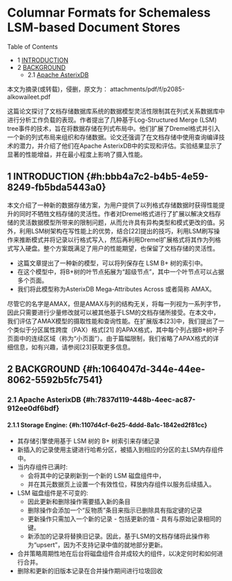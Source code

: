 # Columnar Formats for Schemaless LSM-based Document Stores


<div class="ox-hugo-toc toc has-section-numbers">

<div class="heading">Table of Contents</div>

- <span class="section-num">1</span> [INTRODUCTION](#h:bbb4a7c2-b4b5-4e59-8249-fb5bda5443a0)
- <span class="section-num">2</span> [BACKGROUND](#h:1064047d-344e-44ee-8062-5592b5fc7541)
    - <span class="section-num">2.1</span> [Apache AsterixDB](#h:7837d119-448b-4eec-ac87-912ee0df6bdf)

</div>
<!--endtoc-->


本文为摘录(或转载)，侵删，原文为： attachments/pdf/f/p2085-alkowaileet.pdf

这篇论文探讨了文档存储数据库系统的数据模型灵活性限制其在列式关系数据库中进行分析工作负载的表现。作者提出了几种基于Log-Structured Merge (LSM) tree事件的技术，旨在将数据存储在列式布局中。他们扩展了Dremel格式并引入一个新的列式布局来组织和存储数据。论文还强调了在文档存储中使用查询编译技术的潜力，并介绍了他们在Apache AsterixDB中的实现和评估。实验结果显示了显著的性能增益，并在最小程度上影响了摄入性能。


## <span class="section-num">1</span> INTRODUCTION {#h:bbb4a7c2-b4b5-4e59-8249-fb5bda5443a0}

本文介绍了一种新的数据存储方案，为用户提供了以列格式存储数据时获得性能提升的同时不牺牲文档存储的灵活性。作者对Dremel格式进行了扩展以解决文档存储的灵活数据模型所带来的限制问题，从而允许具有异构类型和模式更改的值。另外，利用LSM树架构在写性能上的优势，结合[22]提出的技巧，利用LSM刷写操作来推断模式并将记录以行格式写入，然后再利用Dremel扩展格式将其作为列格式写入硬盘。整个方案既满足了用户的性能期望，也保留了文档存储的灵活性。

-   这篇文章提出了一种新的模型，可以将列保存在 LSM B+ 树的索引中。
-   在这个模型中，将B+树的叶节点拓展为“超级节点”，其中一个叶节点可以占据多个页面。
-   我们将此模型称为AsterixDB Mega-Attributes Across 或者简称 AMAX。

尽管它的名字是AMAX，但是AMAX与列的结构无关，将每一列视为一系列字节，因此只需要进行少量修改就可以被其他基于LSM的文档存储所接受。在本文中，我们评估了AMAX模型的摄取性能和查询性能。在扩展版本[23]中，我们提出了一个类似于分区属性跨度（PAX）格式[21]
的APAX格式，其中每个列占据B+树叶子页面中的连续区域（称为“小页面”）。由于篇幅限制，我们省略了APAX格式的详细信息，如有兴趣，请参阅[23]获取更多信息。


## <span class="section-num">2</span> BACKGROUND {#h:1064047d-344e-44ee-8062-5592b5fc7541}


### <span class="section-num">2.1</span> Apache AsterixDB {#h:7837d119-448b-4eec-ac87-912ee0df6bdf}


#### <span class="section-num">2.1.1</span> Storage Engine: {#h:1107d4cf-6e25-4ddd-8a1c-1842ed2f81cc}

-   其存储引擎使用基于 LSM 树的 B+ 树索引来存储记录
-   新插入的记录使用主键进行哈希分区，被插入到相应的分区的主LSM内存组件中。
-   当内存组件已满时:
    -   会将其中的记录刷新到一个新的 LSM 磁盘组件中，
    -   并在其元数据页上设置一个有效性位，释放内存组件以服务后续插入。
-   LSM 磁盘组件是不可变的:
    -   因此更新和删除操作需要插入新的条目
    -   删除操作会添加一个“反物质”条目来指示已删除具有指定键的记录
    -   更新操作只需加入一个新的记录 - 包括更新的值 - 具有与原始记录相同的键。
    -   新添加的记录将替换旧记录。因此，基于LSM的文档存储将此操作称为“upsert”，因为不支持记录中值的就地部分更新。
-   合并策略周期性地在后台将磁盘组件合并成较大的组件，以决定何时和如何进行合并。
-   删除和更新的旧版本记录在合并操作期间进行垃圾回收

